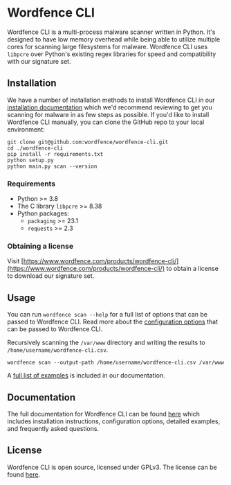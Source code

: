 # Wordfence CLI

Wordfence CLI is a multi-process malware scanner written in Python. It's designed to have low memory overhead while being able to utilize multiple cores for scanning large filesystems for malware. Wordfence CLI uses `libpcre` over Python's existing regex libraries for speed and compatibility with our signature set.

## Installation

We have a number of installation methods to install Wordfence CLI in our [installation documentation](/wordfence/wordfence-cli/blob/main/docs/Installation.md) which we'd recommend reviewing to get you scanning for malware in as few steps as possible. If you'd like to install Wordfence CLI manually, you can clone the GitHub repo to your local environment:

	git clone git@github.com:wordfence/wordfence-cli.git
	cd ./wordfence-cli
	pip install -r requirements.txt
	python setup.py
	python main.py scan --version

### Requirements

- Python >= 3.8
- The C library `libpcre` >= 8.38
- Python packages:
	- `packaging` >= 23.1
	- `requests` >= 2.3

### Obtaining a license

Visit [https://www.wordfence.com/products/wordfence-cli/](https://www.wordfence.com/products/wordfence-cli/) to obtain a license to download our signature set.

## Usage

You can run `wordfence scan --help` for a full list of options that can be passed to Wordfence CLI. Read more about the [configuration options](/wordfence/wordfence-cli/blob/main/docs/Configuration.md) that can be passed to Wordfence CLI.

Recursively scanning the `/var/www` directory and writing the results to `/home/username/wordfence-cli.csv`. 

	wordfence scan --output-path /home/username/wordfence-cli.csv /var/www

A [full list of examples](/wordfence/wordfence-cli/blob/main/docs/Examples.md) is included in our documentation.

## Documentation

The full documentation for Wordfence CLI can be found [here](/wordfence/wordfence-cli/blob/main/docs/) which includes installation instructions, configuration options, detailed examples, and frequently asked questions.

## License

Wordfence CLI is open source, licensed under GPLv3. The license can be found [here](/wordfence/wordfence-cli/blob/main/LICENSE).
